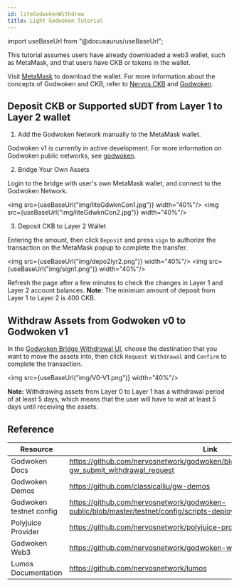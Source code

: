 ```yaml
---
id: liteGodwokenWithdraw
title: Light Godwoken Tutorial
---
```

import useBaseUrl from "@docusaurus/useBaseUrl";

This tutorial assumes users have already downloaded a web3 wallet, such as MetaMask, and that users have CKB or tokens in the wallet.

Visit [MetaMask](https://metamask.io/) to download the wallet. For more information about the concepts of Godwoken and CKB, refer to [Nervos CKB](https://docs.nervos.org/docs/basics/introduction) and [Godwoken](https://docs.godwoken.io). 

## Deposit CKB or Supported sUDT from Layer 1 to Layer 2 wallet

1. Add the Godwoken Network manually to the MetaMask wallet.  

  Godwoken v1 is currently in active development. For more information on Godwoken public networks, see [godwoken](https://github.com/nervosnetwork/godwoken-info).

2. Bridge Your Own Assets

 Login to the bridge with user's own MetaMask wallet, and connect to the Godwoken Network. 

 <img src={useBaseUrl("img/liteGdwknCon1.jpg")}  width="40%"/>
 <img src={useBaseUrl("img/liteGdwknCon2.jpg")}  width="40%"/>

3. Deposit CKB to Layer 2 Wallet
 
 Entering the amount, then click `Deposit` and press `sign` to authorize the transaction on the MetaMask popup to complete the transfer. 

 <img src={useBaseUrl("img/depo2lyr2.png")}  width="40%"/>
 <img src={useBaseUrl("img/sign1.png")}  width="40%"/>

 Refresh the page after a few minutes to check the changes in Layer 1 and Layer 2 account balances. 
 **Note:** The minimum amount of deposit from Layer 1 to Layer 2 is 400 CKB.

## Withdraw Assets from Godwoken v0 to Godwoken v1

 In the [Godwoken Bridge Withdrawal UI](https://testnet.bridge.godwoken.io/#/v0), choose the destination that you want to move the assets into, then click `Request Withdrawal` and `Confirm` to complete the transaction. 

 <img src={useBaseUrl("img/V0-V1.png")}  width="40%"/>

 **Note:** Withdrawing assets from Layer 0 to Layer 1 has a withdrawal period of at least 5 days, which means that the user will have to wait at least 5 days until receiving the assets.

 
 
 ## Reference

|Resource|Link|
|---|---|
|Godwoken Docs| https://github.com/nervosnetwork/godwoken/blob/develop/docs/RPC.md#method-gw_submit_withdrawal_request|
|Godwoken Demos| https://github.com/classicalliu/gw-demos|
|Godwoken testnet config| https://github.com/nervosnetwork/godwoken-public/blob/master/testnet/config/scripts-deploy-result.json|
|Polyjuice Provider| https://github.com/nervosnetwork/polyjuice-provider|
|Godwoken Web3| https://github.com/nervosnetwork/godwoken-web3#godwoken-web3-api|
|Lumos Documentation| https://github.com/nervosnetwork/lumos| 